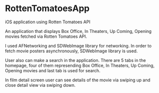 # RottenTomatoesApp
iOS application using Rotten Tomatoes API

An application that displays Box Office, In Theaters, Up Coming, Opening movies fetched via Rotten Tomatoes API.

I used AFNetworking and SDWebImage library for networking.
In order to fetch movie posters asynchronously, SDWebImage library is used.

User also can make a search in the application. There are 5 tabs in the homepage, four of them represending 
Box Office, In Theaters, Up Coming, Opening movies and last tab is used for search.

In film detail screen user can see details of the movie via swiping up and close detail view via swiping down.



